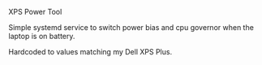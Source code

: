 XPS Power Tool

Simple systemd service to switch power bias and cpu governor when the laptop is on battery.

Hardcoded to values matching my Dell XPS Plus.
